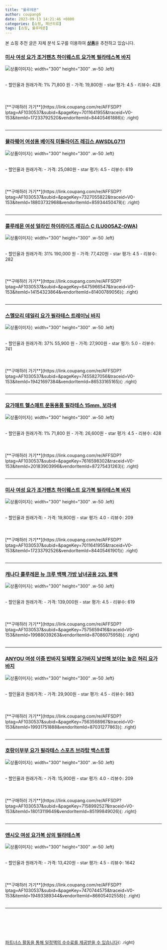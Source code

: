 ```yaml
---
title: "룰루레몬"
author: coupang6
date: 2023-09-13 14:21:46 +0800
categories: [쇼핑, 패션의류]
tags: [쇼핑, 룰루레몬]
---
```


본 쇼핑 추천 글은 자체 분석 도구를 이용하여 [**상품**](https://link.coupang.com/a/bao1ui)을 추천하고 있습니다.

### [미사 여성 요가 조거팬츠 하이웨스트 요가복 필라테스복 바지](https://link.coupang.com/re/AFFSDP?lptag=AF1030537&subid=&pageKey=7011641955&traceid=V0-153&itemId=17233792520&vendorItemId=84405461886)

![상품이미지](https://thumbnail10.coupangcdn.com/thumbnails/remote/230x230ex/image/vendor_inventory/1a02/6fe1f40da4920f0ce312713d5f6c606dc69522ab715a0ed2d0ba61bfce9e.jpg){: width="300" height="300" .w-50 .left}


<br>
- 할인율과 원래가격: 1%  71,800   원
- 가격: 19,800원
- star 평가: 4.5
- 리뷰수: 428
<br>
<br>
<br>
<br>
[**구매하러 가기**](https://link.coupang.com/re/AFFSDP?lptag=AF1030537&subid=&pageKey=7011641955&traceid=V0-153&itemId=17233792520&vendorItemId=84405461886){: .right}
<br>
<br>

---

### [뮬라웨어 여성용 베이직 미들라이즈 레깅스 AWSDLG711](https://link.coupang.com/re/AFFSDP?lptag=AF1030537&subid=&pageKey=7327055822&traceid=V0-153&itemId=18803732968&vendorItemId=85934450478)

![상품이미지](https://thumbnail7.coupangcdn.com/thumbnails/remote/230x230ex/image/rs_quotation_api/nl2fmcxy/2ecd5d33edf044628417b1fac7e7e209.jpg){: width="300" height="300" .w-50 .left}


<br>
- 할인율과 원래가격: 
- 가격: 25,080원
- star 평가: 4.5
- 리뷰수: 619
<br>
<br>
<br>
<br>
[**구매하러 가기**](https://link.coupang.com/re/AFFSDP?lptag=AF1030537&subid=&pageKey=7327055822&traceid=V0-153&itemId=18803732968&vendorItemId=85934450478){: .right}
<br>
<br>

---

### [룰루레몬 여성 얼라인 하이라이즈 레깅스 C (LU005AZ-0WA)](https://link.coupang.com/re/AFFSDP?lptag=AF1030537&subid=&pageKey=6475966547&traceid=V0-153&itemId=14154323864&vendorItemId=81400789056)

![상품이미지](https://thumbnail8.coupangcdn.com/thumbnails/remote/230x230ex/image/vendor_inventory/ad9a/5c301ca255f72be8475888cf70296be9f8901813defdd07e61960c40bfc2.jpg){: width="300" height="300" .w-50 .left}


<br>
- 할인율과 원래가격: 31%  190,000   원
- 가격: 77,420원
- star 평가: 4.5
- 리뷰수: 282
<br>
<br>
<br>
<br>
[**구매하러 가기**](https://link.coupang.com/re/AFFSDP?lptag=AF1030537&subid=&pageKey=6475966547&traceid=V0-153&itemId=14154323864&vendorItemId=81400789056){: .right}
<br>
<br>

---

### [스멜모리 데일리 요가 필라테스 트레이닝 바지](https://link.coupang.com/re/AFFSDP?lptag=AF1030537&subid=&pageKey=7455827056&traceid=V0-153&itemId=19421697384&vendorItemId=86533165165)

![상품이미지](https://thumbnail6.coupangcdn.com/thumbnails/remote/230x230ex/image/vendor_inventory/c511/c15af3d214b706249d629d6a60085847ab5b810ade7ad1752dca598e8b86.jpg){: width="300" height="300" .w-50 .left}


<br>
- 할인율과 원래가격: 37%  55,900   원
- 가격: 27,900원
- star 평가: 5.0
- 리뷰수: 741
<br>
<br>
<br>
<br>
[**구매하러 가기**](https://link.coupang.com/re/AFFSDP?lptag=AF1030537&subid=&pageKey=7455827056&traceid=V0-153&itemId=19421697384&vendorItemId=86533165165){: .right}
<br>
<br>

---

### [요가매트 헬스매트 운동용품 필라테스 15mm, 보라색](https://link.coupang.com/re/AFFSDP?lptag=AF1030537&subid=&pageKey=7616598302&traceid=V0-153&itemId=20183903996&vendorItemId=87275431263)

![상품이미지](https://thumbnail6.coupangcdn.com/thumbnails/remote/230x230ex/image/vendor_inventory/5e6a/94e94fa067271a976a1f51407fbe018d1d0203c7e7ced64e845ca3ccb156.jpg){: width="300" height="300" .w-50 .left}


<br>
- 할인율과 원래가격: 1%  71,800   원
- 가격: 26,600원
- star 평가: 4.5
- 리뷰수: 428
<br>
<br>
<br>
<br>
[**구매하러 가기**](https://link.coupang.com/re/AFFSDP?lptag=AF1030537&subid=&pageKey=7616598302&traceid=V0-153&itemId=20183903996&vendorItemId=87275431263){: .right}
<br>
<br>

---

### [미사 여성 요가 조거팬츠 하이웨스트 요가복 필라테스복 바지](https://link.coupang.com/re/AFFSDP?lptag=AF1030537&subid=&pageKey=7011641955&traceid=V0-153&itemId=17233792526&vendorItemId=84405461901)

![상품이미지](https://thumbnail8.coupangcdn.com/thumbnails/remote/230x230ex/image/vendor_inventory/88ff/01d52d7d084c8e3e8efd6a67701d54f2ca96196088067a0c16b778290db6.jpg){: width="300" height="300" .w-50 .left}


<br>
- 할인율과 원래가격: 
- 가격: 19,800원
- star 평가: 4.0
- 리뷰수: 209
<br>
<br>
<br>
<br>
[**구매하러 가기**](https://link.coupang.com/re/AFFSDP?lptag=AF1030537&subid=&pageKey=7011641955&traceid=V0-153&itemId=17233792526&vendorItemId=84405461901){: .right}
<br>
<br>

---

### [캐나다 룰루레몬 뉴 크루 백팩 가방 남녀공용 22L 블랙](https://link.coupang.com/re/AFFSDP?lptag=AF1030537&subid=&pageKey=7575659416&traceid=V0-153&itemId=19988039263&vendorItemId=87086075958)

![상품이미지](https://thumbnail9.coupangcdn.com/thumbnails/remote/230x230ex/image/vendor_inventory/e08c/e3d867bee1b9426ba9b86e776ce9a6c4d4b476a0f5a438af57ed39584655.png){: width="300" height="300" .w-50 .left}


<br>
- 할인율과 원래가격: 
- 가격: 139,000원
- star 평가: 4.5
- 리뷰수: 619
<br>
<br>
<br>
<br>
[**구매하러 가기**](https://link.coupang.com/re/AFFSDP?lptag=AF1030537&subid=&pageKey=7575659416&traceid=V0-153&itemId=19988039263&vendorItemId=87086075958){: .right}
<br>
<br>

---

### [ANYOU 여성 이중 반바지 일체형 요가바지 날씬해 보이는 높은 허리 요가바지](https://link.coupang.com/re/AFFSDP?lptag=AF1030537&subid=&pageKey=7563568967&traceid=V0-153&itemId=19931751888&vendorItemId=87031277863)

![상품이미지](https://thumbnail10.coupangcdn.com/thumbnails/remote/230x230ex/image/vendor_inventory/3268/7bcb7d8546846dea314a43ccb9076e5e5f727e01cc8bd595bd451a6b9557.jpg){: width="300" height="300" .w-50 .left}


<br>
- 할인율과 원래가격: 
- 가격: 29,900원
- star 평가: 4.5
- 리뷰수: 983
<br>
<br>
<br>
<br>
[**구매하러 가기**](https://link.coupang.com/re/AFFSDP?lptag=AF1030537&subid=&pageKey=7563568967&traceid=V0-153&itemId=19931751888&vendorItemId=87031277863){: .right}
<br>
<br>

---

### [호랑이부부 요가 필라테스 스포츠 브라탑 백스트랩](https://link.coupang.com/re/AFFSDP?lptag=AF1030537&subid=&pageKey=7158992527&traceid=V0-153&itemId=18013119649&vendorItemId=85199849026)

![상품이미지](https://thumbnail9.coupangcdn.com/thumbnails/remote/230x230ex/image/vendor_inventory/1e39/036bf7d77487cf7c19950ceddd70a2352ab789dfb301d8d4be77c1a594b2.jpg){: width="300" height="300" .w-50 .left}


<br>
- 할인율과 원래가격: 
- 가격: 15,900원
- star 평가: 4.0
- 리뷰수: 209
<br>
<br>
<br>
<br>
[**구매하러 가기**](https://link.coupang.com/re/AFFSDP?lptag=AF1030537&subid=&pageKey=7158992527&traceid=V0-153&itemId=18013119649&vendorItemId=85199849026){: .right}
<br>
<br>

---

### [앤시오 여성 요가복 상의 필라테스복](https://link.coupang.com/re/AFFSDP?lptag=AF1030537&subid=&pageKey=7470744575&traceid=V0-153&itemId=19493389344&vendorItemId=86605402558)

![상품이미지](https://thumbnail9.coupangcdn.com/thumbnails/remote/230x230ex/image/vendor_inventory/b8d3/c2ff9ed27a96c7c187ad7c1997d2a39acde99629e959b56c14fa0f96dce2.jpg){: width="300" height="300" .w-50 .left}


<br>
- 할인율과 원래가격: 
- 가격: 13,420원
- star 평가: 4.5
- 리뷰수: 1642
<br>
<br>
<br>
<br>
[**구매하러 가기**](https://link.coupang.com/re/AFFSDP?lptag=AF1030537&subid=&pageKey=7470744575&traceid=V0-153&itemId=19493389344&vendorItemId=86605402558){: .right}
<br>
<br>

---
<br><br><br><br><br> [파트너스 활동을 통해 일정액의 수수료를 제공받을 수 있습니다](https://link.coupang.com/a/bao1ui){: .right}